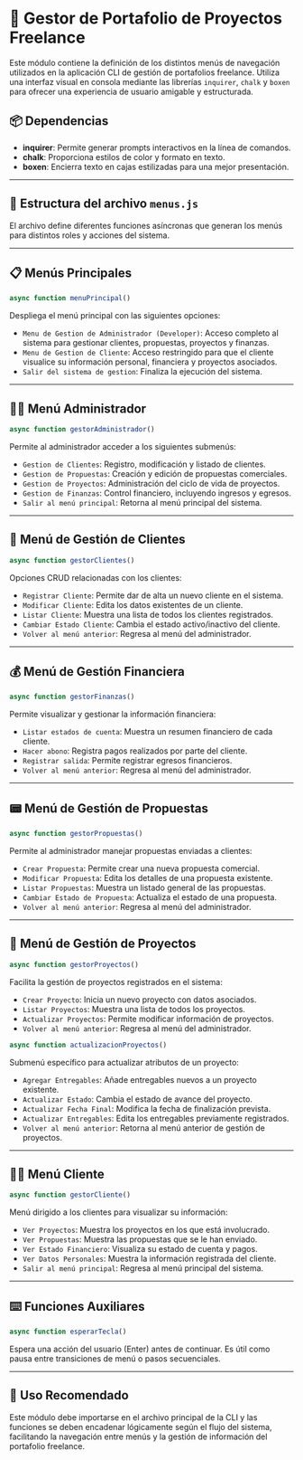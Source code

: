 # 📁 Gestor de Portafolio de Proyectos Freelance

Este módulo contiene la definición de los distintos menús de navegación utilizados en la aplicación CLI de gestión de portafolios freelance. Utiliza una interfaz visual en consola mediante las librerías `inquirer`, `chalk` y `boxen` para ofrecer una experiencia de usuario amigable y estructurada.

## 📦 Dependencias

* **inquirer**: Permite generar prompts interactivos en la línea de comandos.
* **chalk**: Proporciona estilos de color y formato en texto.
* **boxen**: Encierra texto en cajas estilizadas para una mejor presentación.

---

## 📂 Estructura del archivo `menus.js`

El archivo define diferentes funciones asíncronas que generan los menús para distintos roles y acciones del sistema.

---

## 📋 Menús Principales

```javascript
async function menuPrincipal()
```

Despliega el menú principal con las siguientes opciones:

* `Menu de Gestion de Administrador (Developer)`: Acceso completo al sistema para gestionar clientes, propuestas, proyectos y finanzas.
* `Menu de Gestion de Cliente`: Acceso restringido para que el cliente visualice su información personal, financiera y proyectos asociados.
* `Salir del sistema de gestion`: Finaliza la ejecución del sistema.

---

## 👨‍💼 Menú Administrador

```javascript
async function gestorAdministrador()
```

Permite al administrador acceder a los siguientes submenús:

* `Gestion de Clientes`: Registro, modificación y listado de clientes.
* `Gestion de Propuestas`: Creación y edición de propuestas comerciales.
* `Gestion de Proyectos`: Administración del ciclo de vida de proyectos.
* `Gestion de Finanzas`: Control financiero, incluyendo ingresos y egresos.
* `Salir al menú principal`: Retorna al menú principal del sistema.

---

## 👥 Menú de Gestión de Clientes

```javascript
async function gestorClientes()
```

Opciones CRUD relacionadas con los clientes:

* `Registrar Cliente`: Permite dar de alta un nuevo cliente en el sistema.
* `Modificar Cliente`: Edita los datos existentes de un cliente.
* `Listar Cliente`: Muestra una lista de todos los clientes registrados.
* `Cambiar Estado Cliente`: Cambia el estado activo/inactivo del cliente.
* `Volver al menú anterior`: Regresa al menú del administrador.

---

## 💰 Menú de Gestión Financiera

```javascript
async function gestorFinanzas()
```

Permite visualizar y gestionar la información financiera:

* `Listar estados de cuenta`: Muestra un resumen financiero de cada cliente.
* `Hacer abono`: Registra pagos realizados por parte del cliente.
* `Registrar salida`: Permite registrar egresos financieros.
* `Volver al menú anterior`: Regresa al menú del administrador.

---

## 📟 Menú de Gestión de Propuestas

```javascript
async function gestorPropuestas()
```

Permite al administrador manejar propuestas enviadas a clientes:

* `Crear Propuesta`: Permite crear una nueva propuesta comercial.
* `Modificar Propuesta`: Edita los detalles de una propuesta existente.
* `Listar Propuestas`: Muestra un listado general de las propuestas.
* `Cambiar Estado de Propuesta`: Actualiza el estado de una propuesta.
* `Volver al menú anterior`: Regresa al menú del administrador.

---

## 🚧 Menú de Gestión de Proyectos

```javascript
async function gestorProyectos()
```

Facilita la gestión de proyectos registrados en el sistema:

* `Crear Proyecto`: Inicia un nuevo proyecto con datos asociados.
* `Listar Proyectos`: Muestra una lista de todos los proyectos.
* `Actualizar Proyectos`: Permite modificar información de proyectos.
* `Volver al menú anterior`: Regresa al menú del administrador.

```javascript
async function actualizacionProyectos()
```

Submenú específico para actualizar atributos de un proyecto:

* `Agregar Entregables`: Añade entregables nuevos a un proyecto existente.
* `Actualizar Estado`: Cambia el estado de avance del proyecto.
* `Actualizar Fecha Final`: Modifica la fecha de finalización prevista.
* `Actualizar Entregables`: Edita los entregables previamente registrados.
* `Volver al menú anterior`: Retorna al menú anterior de gestión de proyectos.

---

## 🧑‍💼 Menú Cliente

```javascript
async function gestorCliente()
```

Menú dirigido a los clientes para visualizar su información:

* `Ver Proyectos`: Muestra los proyectos en los que está involucrado.
* `Ver Propuestas`: Muestra las propuestas que se le han enviado.
* `Ver Estado Financiero`: Visualiza su estado de cuenta y pagos.
* `Ver Datos Personales`: Muestra la información registrada del cliente.
* `Salir al menú principal`: Regresa al menú principal del sistema.

---

## ⌨️ Funciones Auxiliares

```javascript
async function esperarTecla()
```

Espera una acción del usuario (Enter) antes de continuar. Es útil como pausa entre transiciones de menú o pasos secuenciales.

---

## 📌 Uso Recomendado

Este módulo debe importarse en el archivo principal de la CLI y las funciones se deben encadenar lógicamente según el flujo del sistema, facilitando la navegación entre menús y la gestión de información del portafolio freelance.
